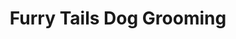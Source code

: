 ---
title: "Furry Tails Dog Grooming"
url: /ilkeston/furry-tails-dog-grooming/
shop: pet grooming
---